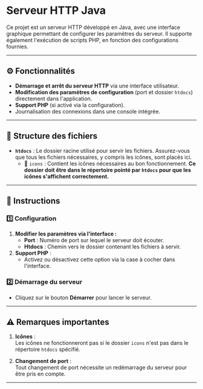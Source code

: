 # Serveur HTTP Java

Ce projet est un serveur HTTP développé en Java, avec une interface graphique permettant de configurer les paramètres du serveur. Il supporte également l'exécution de scripts PHP, en fonction des configurations fournies.

---

## ⚙️ Fonctionnalités

- **Démarrage et arrêt du serveur HTTP** via une interface utilisateur.
- **Modification des paramètres de configuration** (port et dossier `htdocs`) directement dans l'application.
- **Support PHP** (si activé via la configuration).
- Journalisation des connexions dans une console intégrée.

---

## 📁 Structure des fichiers

- **`htdocs`** : Le dossier racine utilisé pour servir les fichiers. Assurez-vous que tous les fichiers nécessaires, y compris les icônes, sont placés ici.
  - 📂 `icons` : Contient les icônes nécessaires au bon fonctionnement. **Ce dossier doit être dans le répertoire pointé par `htdocs` pour que les icônes s'affichent correctement.**

---

## 🔧 Instructions

### 1️⃣ Configuration

1. **Modifier les paramètres via l'interface :**
   - **Port** : Numéro de port sur lequel le serveur doit écouter.
   - **Htdocs** : Chemin vers le dossier contenant les fichiers à servir.
2. **Support PHP** :
   - Activez ou désactivez cette option via la case à cocher dans l'interface.

### 2️⃣ Démarrage du serveur

- Cliquez sur le bouton **Démarrer** pour lancer le serveur.

---

## ⚠️ Remarques importantes

1. **Icônes** :  
   Les icônes ne fonctionneront pas si le dossier `icons` n'est pas dans le répertoire `htdocs` spécifié.

2. **Changement de port** :  
   Tout changement de port nécessite un redémarrage du serveur pour être pris en compte.

---
